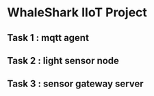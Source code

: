 # WhaleShark IIoT Project
## Task 1 : mqtt agent
## Task 2 : light sensor node
## Task 3 : sensor gateway server

